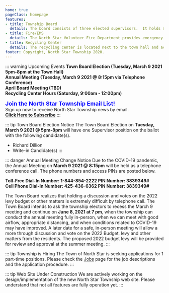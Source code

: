 ```yaml
---
home: true
pageClass: homepage
features:
- title: Township Board
  details: The board consists of three elected supervisors.  It holds monthly public meetings and elections are held during the annual meeting in the spring.
- title: Fire/EMS
  details: The North Star Volunteer Fire Department provides emergency medical and fire/rescue services to the local area.
- title: Recycling Center
  details: The recycling center is located next to the town hall and accepts recycling materials only during open business hours.
footer: Copyright, North Star Township 2020.
---
```


::: warning Upcoming Events
**Town Board Election (Tuesday, March 9 2021 5pm-8pm at the Town Hall)** <br>
**Annual Meeting (Tuesday, March 9 2021 @ 8:15pm via Telephone Conference)** <br>
**April Board Meeting (TBD)** <br>
**Recycling Center Hours (Saturday, 9:00am - 12:00pm)**<br>

<font size=4 color=blue>**Join the North Star Township Email List!**</font>  
Sign up now to receive North Star Township news by email.  
**[Click Here to Subscribe](https://docs.google.com/forms/d/e/1FAIpQLSchi80e9cPFt7P9j4DvA5xjZrsBPpcCatBxafAepT7E_KfxEA/viewform)**
:::

::: tip Town Board Election Notice
The Town Board Election on **Tuesday, March 9 2021 @ 5pm-8pm** will have one Supervisor
position on the ballot with the following candidate(s).
- Richard Dillion
- Write-in Candidate(s)
:::

::: danger Annual Meeting Change Notice
Due to the COVID-19 pandemic, the Annual Meeting on **March 9 2021 @ 8:15pm** will be held 
as a telephone conference call.  The phone numbers and access PINs are posted below.

**Toll-Free Dial-In Number: 1-844-854-2222  PIN Number: 3839349#** <br>
**Cell Phone Dial-In Number: 425-436-6362   PIN Number: 3839349#**  

The Town Board realizes that holding a discussion and votes on the 2022 levy budget or other matters is extremely difficult by telephone call.  The Town Board intends to ask the township electors to recess the March 9 meeting and continue on **June 8, 2021 at 7 pm**, when the township can conduct the annual meeting fully in-person, when we can meet with good airflow, appropriate distancing, and when conditions related to COVID-19 may have improved.  A later date for a safe, in-person meeting will allow a more through discussion and vote on the 2022 Budget, levy and other matters from the residents.  The proposed 2022 budget levy will be provided for review and approval at the summer meeting.
:::

::: tip Township is Hiring
The Town of North Star is seeking applications for 1 part-time positions.  Please check
the [Jobs](/jobs) page for the job descriptions and the application procedure.
:::

::: tip Web Site Under Construction
We are actively working on the design/implementation of the new North Star Township 
web site.  Please understand that not all features are fully operation yet.
:::
